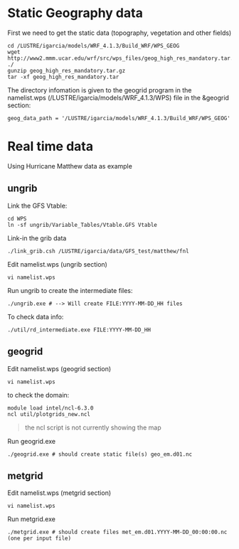 # Static Geography data
First we need to get the static data (topography, vegetation and other fields)
```
cd /LUSTRE/igarcia/models/WRF_4.1.3/Build_WRF/WPS_GEOG
wget http://www2.mmm.ucar.edu/wrf/src/wps_files/geog_high_res_mandatory.tar.gz ./
gunzip geog_high_res_mandatory.tar.gz
tar -xf geog_high_res_mandatory.tar
```    
The directory infomation is given to the geogrid program in the namelist.wps (/LUSTRE/igarcia/models/WRF_4.1.3/WPS) file in the &geogrid section:
```
geog_data_path = '/LUSTRE/igarcia/models/WRF_4.1.3/Build_WRF/WPS_GEOG'
```
  
  
    
# Real time data
Using Hurricane Matthew data as example

## ungrib 
Link the GFS Vtable:
```
cd WPS
ln -sf ungrib/Variable_Tables/Vtable.GFS Vtable
```
    
Link-in the grib data
```
./link_grib.csh /LUSTRE/igarcia/data/GFS_test/matthew/fnl
```

Edit namelist.wps (ungrib section)
```
vi namelist.wps
```

Run ungrib to create the intermediate files:
```
./ungrib.exe # --> Will create FILE:YYYY-MM-DD_HH files
```

To check data info:
```
./util/rd_intermediate.exe FILE:YYYY-MM-DD_HH
```

## geogrid
Edit namelist.wps (geogrid section)
```
vi namelist.wps
```

to check the domain:
```
module load intel/ncl-6.3.0
ncl util/plotgrids_new.ncl
```
> the ncl script is not currently showing the map

Run geogrid.exe
```
./geogrid.exe # should create static file(s) geo_em.d01.nc
```

##  metgrid
Edit namelist.wps (metgrid section)
```
vi namelist.wps
```

Run metgrid.exe
```
./metgrid.exe # should create files met_em.d01.YYYY-MM-DD_00:00:00.nc (one per input file)
```
